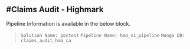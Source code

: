 #Claims Audit - Highmark
---
Pipeline Information is available in the below block.

>`Solution Name: poctest`
>`Pipeline Name: hma_v1_pipeline`
>`Mongo DB: claims_audit_hma_ca`
